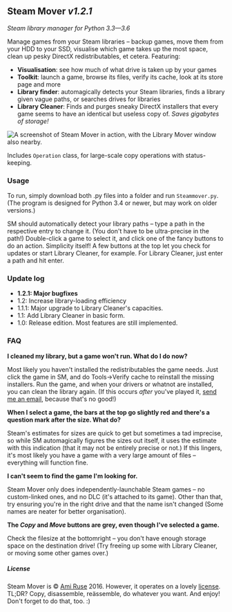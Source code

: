 ﻿## Steam Mover *v1.2.1*
*Steam library manager for Python 3.3—3.6*

Manage games from your Steam libraries – backup games, move them from your HDD to your SSD, visualise which game takes up the most space, clean up pesky DirectX redistributables, et cetera. Featuring:

- **Visualisation**: see how much of what drive is taken up by your games
- **Toolkit**: launch a game, browse its files, verify its cache, look at its store page and more
- **Library finder**: automagically detects your Steam libraries, finds a library given vague paths, or searches drives for libraries
- **Library Cleaner**: Finds and purges sneaky DirectX installers that every game seems to have an identical but useless copy of. *Saves gigabytes of storage!*

![A screenshot of Steam Mover in action, with the Library Mover window also nearby.](http://i.imgur.com/7bY2TNs.png)

Includes `Operation` class, for large-scale copy operations with status-keeping.

### Usage

To run, simply download both .py files into a folder and run `Steammover.py`. (The program is designed for Python 3.4 or newer, but may work on older versions.)

SM should automatically detect your library paths – type a path in the respective entry to change it. (You don't have to be ultra-precise in the path!) Double-click a game to select it, and click one of the fancy buttons to do an action. Simplicity itself! A few buttons at the top let you check for updates or start Library Cleaner, for example. For Library Cleaner, just enter a path and hit enter.

### Update log

- **1.2.1: Major bugfixes**
- 1.2: Increase library-loading efficiency
- 1.1.1:  Major upgrade to Library Cleaner's capacities.
- 1.1: Add Library Cleaner in basic form.
- 1.0: Release edition. Most features are still implemented.

### FAQ

**I cleaned my library, but a game won't run. What do I do now?**

Most likely you haven't installed the redistributables the game needs. Just click the game in SM, and do Tools→Verify cache to reïnstall the missing installers. Run the game, and when your drivers or whatnot are installed, you can clean the library again. (If this occurs *after* you've played it, [send me an email](mail), because that's no good!)

**When I select a game, the bars at the top go slightly red and there's a question mark after the size. What do?**

Steam's estimates for sizes are quick to get but sometimes a tad imprecise, so while SM automagically figures the sizes out itself, it uses the estimate with this indication (that it may not be entirely precise or not.) If this lingers, it's most likely you have a game with a very large amount of files – everything will function fine.

**I can't seem to find the game I'm looking for.**

Steam Mover only does independently-launchable Steam games – no custom-linked ones, and no DLC (it's attached to its game). Other than that, try ensuring you're in the right drive and that the name isn't changed (Some names are neater for better organisation).

**The *Copy* and *Move* buttons are grey, even though I've selected a game.**

Check the filesize at the bottomright – you don't have enough storage space on the destination drive! (Try freeïng up some with Library Cleaner, or moving some other games over.)

##### License

Steam Mover is © [Ami Ruse] 2016. However, it operates on a lovely [license]. TL;DR? Copy, disassemble, reässemble, do whatever you want. And enjoy! Don't forget to do that, too. :)

[email]: mailto://yunruse@gmail.com (I'll respond to anything ya send me :D)
[ami ruse]: http://digitalducttape.wordpress.com (Go read my blag, kupo!)
[license]: https://github.com/yunruse/Steam-Mover/blob/master/LICENSE.txt